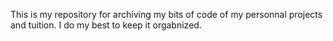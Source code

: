 This is my repository for archiving my bits of code of my personnal projects and tuition.
I do my best to keep it orgabnized.